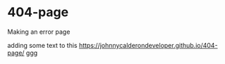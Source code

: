 # 404-page
Making an error page

adding some text to this
https://johnnycalderondeveloper.github.io/404-page/
ggg
